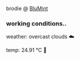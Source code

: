brodie @ [BluMint](https://www.linkedin.com/company/blumint-io/)

<!--weather_start-->
### working conditions..

weather: overcast clouds ☁️

temp: 24.91 °C 🥶

<!--weather_end-->

